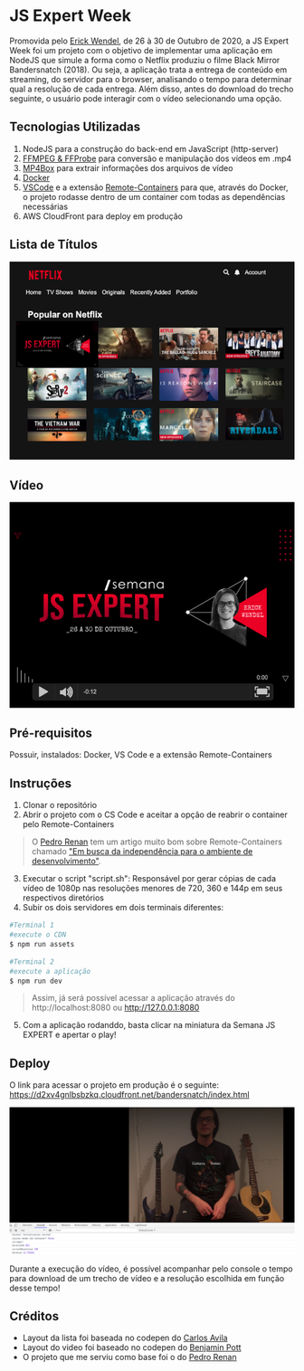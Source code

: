 # JS Expert Week
Promovida pelo [Erick Wendel](https://github.com/ErickWendel), de 26 à 30 de Outubro de 2020, a JS Expert Week foi um projeto com o objetivo de implementar uma aplicação em NodeJS que simule a forma como o Netflix produziu o filme Black Mirror Bandersnatch (2018). Ou seja, a aplicação trata a entrega de conteúdo em streaming, do servidor para o browser, analisando o tempo para determinar qual a resolução de cada entrega. Além disso, antes do download do trecho seguinte, o usuário pode interagir com o vídeo selecionando uma opção.

## Tecnologias Utilizadas

1. NodeJS para a construção do back-end em JavaScript (http-server)
2. [FFMPEG & FFProbe](https://ffmpeg.org/ffmpeg.html) para conversão e manipulação dos vídeos em .mp4
3. [MP4Box](https://github.com/gpac/gpac/wiki/MP4Box) para extrair informações dos arquivos de vídeo
4. [Docker](https://www.docker.com/get-started)
5. [VSCode](https://code.visualstudio.com/download) e a extensão [Remote-Containers](https://marketplace.visualstudio.com/items?itemName=ms-vscode-remote.remote-containers) para que, através do Docker, o projeto rodasse dentro de um container com todas as dependências necessárias
6. AWS CloudFront para deploy em produção

## Lista de Títulos

![titulos](./prints/titulos.png)

## Vídeo

![titulos](./prints/demo.png)

## Pré-requisitos

Possuir, instalados: Docker, VS Code e a extensão Remote-Containers

## Instruções

1. Clonar o repositório
2. Abrir o projeto com o CS Code e aceitar a opção de reabrir o container pelo Remote-Containers

>O [Pedro Renan](https://github.com/pedrorenan) tem um artigo muito bom sobre Remote-Containers chamado ["Em busca da independência para o ambiente de desenvolvimento"](https://medium.com/@pedrorenan/em-busca-da-independ%C3%AAncia-para-o-ambiente-de-desenvolvimento-2adc22f6f250).

3. Executar o script "script.sh": Responsável por gerar cópias de cada vídeo de 1080p nas resoluções menores de 720, 360 e 144p em seus respectivos diretórios
4. Subir os dois servidores em dois terminais diferentes:

```bash
#Terminal 1
#execute o CDN
$ npm run assets
```

```bash
#Terminal 2
#execute a aplicação
$ npm run dev
```
>Assim, já será possível acessar a aplicação através do http://localhost:8080 ou http://127.0.0.1:8080

5. Com a aplicação rodanddo, basta clicar na miniatura da Semana JS EXPERT e apertar o play!

## Deploy

O link para acessar o projeto em produção é o seguinte: https://d2xv4gnlbsbzkq.cloudfront.net/bandersnatch/index.html

![titulos](./prints/dev-tools.png)

Durante a execução do vídeo, é possível acompanhar pelo console o tempo para download de um trecho de vídeo e a resolução escolhida em função desse tempo!

## Créditos

- Layout da lista foi baseada no  codepen do [Carlos Avila
](https://codepen.io/cb2307/pen/XYxyeY)
- Layout do video foi baseado no codepen do [Benjamin Pott](https://codepen.io/benjipott/pen/JELELN)
- O projeto que me serviu como base foi o do [Pedro Renan](https://github.com/pedrorenan/js-expert-week)




